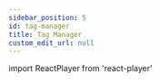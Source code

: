 ```yaml
---
sidebar_position: 5
id: tag-manager
title: Tag Manager
custom_edit_url: null
---
```

import ReactPlayer from 'react-player'

